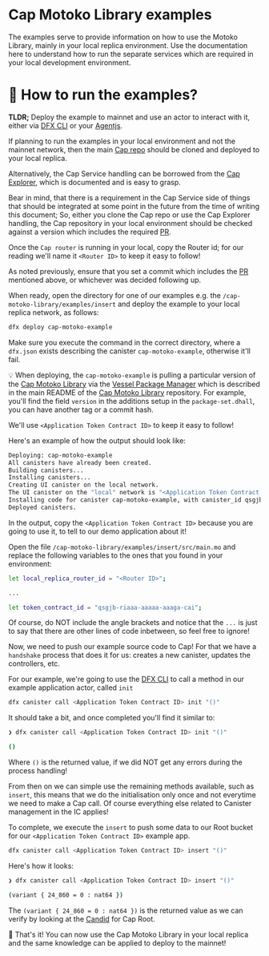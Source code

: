 # Cap Motoko Library examples

The examples serve to provide information on how to use the Motoko Library, mainly in your local replica environment. Use the documentation here to understand how to run the separate services which are required in your local development environment.

# 🤔 How to run the examples?

**TLDR;** Deploy the example to mainnet and use an actor to interact with it, either via [DFX CLI](https://sdk.dfinity.org/docs/developers-guide/cli-reference.html) or your [Agentjs](https://github.com/dfinity/agent-js).

If planning to run the examples in your local environment and not the mainnet network, then the main [Cap repo](https://github.com/Psychedelic/cap) should be cloned and deployed to your local replica.

Alternatively, the Cap Service handling can be borrowed from the [Cap Explorer](https://github.com/Psychedelic/cap-explorer), which is documented and is easy to grasp.

Bear in mind, that there is a requirement in the Cap Service side of things that should be integrated at some point in the future from the time of writing this document; So, either you clone the Cap repo or use the Cap Explorer handling, the Cap repository in your local environment should be checked against a version which includes the required [PR](https://github.com/Psychedelic/cap/pull/19).

Once the `Cap router` is running in your local, copy the Router id; for our reading we'll name it `<Router ID>` to keep it easy to follow!

As noted previously, ensure that you set a commit which includes the [PR](https://github.com/Psychedelic/cap/pull/19) mentioned above, or whichever was decided following up.

When ready, open the directory for one of our examples e.g. the `/cap-motoko-library/examples/insert` and deploy the example to your local replica network, as follows:

```sh
dfx deploy cap-motoko-example
```

Make sure you execute the command in the correct directory, where a `dfx.json` exists describing the canister `cap-motoko-example`, otherwise it'll fail.

💡 When deploying, the `cap-motoko-example` is pulling a particular version of the [Cap Motoko Library](https://github.com/Psychedelic/cap-motoko-library) via the [Vessel Package Manager](https://github.com/dfinity/vessel/releases) which is described in the main README of the [Cap Motoko Library](https://github.com/Psychedelic/cap-motoko-library) repository. For example, you'll find the field `version` in the additions setup in the `package-set.dhall`, you can have another tag or a commit hash.

We'll use `<Application Token Contract ID>` to keep it easy to follow!

Here's an example of how the output should look like:

```sh
Deploying: cap-motoko-example
All canisters have already been created.
Building canisters...
Installing canisters...
Creating UI canister on the local network.
The UI canister on the "local" network is "<Application Token Contract ID>"
Installing code for canister cap-motoko-example, with canister_id qsgjb-riaaa-aaaaa-aaaga-cai
Deployed canisters.
```

In the output, copy the `<Application Token Contract ID>` because you are going to use it, to tell to our demo application about it!

Open the file  `/cap-motoko-library/examples/insert/src/main.mo` and replace the following variables to the ones that you found in your environment:

```sh
let local_replica_router_id = "<Router ID>";

...

let token_contract_id = "qsgjb-riaaa-aaaaa-aaaga-cai";
```

Of course, do NOT include the angle brackets and notice that the `...` is just to say that there are other lines of code inbetween, so feel free to ignore!

Now, we need to push our example source code to Cap! For that we have a `handshake` process that does it for us: creates a new canister, updates the controllers, etc.

For our example, we're going to use the [DFX CLI]() to call a method in our example application actor, called `init`

```sh
dfx canister call <Application Token Contract ID> init "()"
```

It should take a bit, and once completed you'll find it similar to:

```sh
❯ dfx canister call <Application Token Contract ID> init "()"

()
```

Where `()` is the returned value, if we did NOT get any errors during the process handling!

From then on we can simple use the remaining methods available, such as `insert`, this means that we do the initialisation only once and not everytime we need to make a Cap call. Of course everything else related to Canister management in the IC applies!

To complete, we execute the `insert` to push some data to our Root bucket for our `<Application Token Contract ID>` example app.

```sh
dfx canister call <Application Token Contract ID> insert "()"
```

Here's how it looks:

```sh
❯ dfx canister call <Application Token Contract ID> insert "()"

(variant { 24_860 = 0 : nat64 })
```

The `(variant { 24_860 = 0 : nat64 })` is the returned value as we can verify by looking at the [Candid](https://github.com/Psychedelic/cap/blob/main/candid/root.did#L57) for Cap Root.

👋 That's it! You can now use the Cap Motoko Library in your local replica and the same knowledge can be applied to deploy to the mainnet!